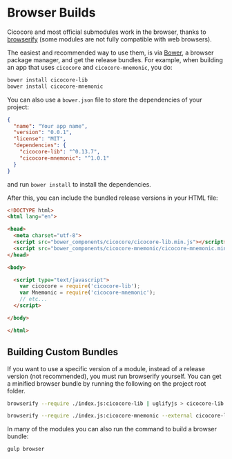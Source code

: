 # Browser Builds

Cicocore and most official submodules work in the browser, thanks to [browserify](http://browserify.org/) (some modules are not fully compatible with web browsers).

The easiest and recommended way to use them, is via [Bower](http://bower.io/), a browser package manager, and get the release bundles. For example, when building an app that uses `cicocore` and `cicocore-mnemonic`, you do:

```sh
bower install cicocore-lib
bower install cicocore-mnemonic
```

You can also use a `bower.json` file to store the dependencies of your project:

```json
{
  "name": "Your app name",
  "version": "0.0.1",
  "license": "MIT",
  "dependencies": {
    "cicocore-lib": "^0.13.7",
    "cicocore-mnemonic": "^1.0.1"
  }
}
```

and run `bower install` to install the dependencies.

After this, you can include the bundled release versions in your HTML file:

```html
<!DOCTYPE html>
<html lang="en">

<head>
  <meta charset="utf-8">
  <script src="bower_components/cicocore/cicocore-lib.min.js"></script>
  <script src="bower_components/cicocore-mnemonic/cicocore-mnemonic.min.js"></script>
</head>

<body>

  <script type="text/javascript">
    var cicocore = require('cicocore-lib');
    var Mnemonic = require('cicocore-mnemonic');
    // etc...
  </script>

</body>

</html>
```

## Building Custom Bundles

If you want to use a specific version of a module, instead of a release version (not recommended), you must run browserify yourself.  You can get a minified browser bundle by running the following on the project root folder.

```sh
browserify --require ./index.js:cicocore-lib | uglifyjs > cicocore-lib.min.js
```

```sh
browserify --require ./index.js:cicocore-mnemonic --external cicocore-lib | uglifyjs > cicocore-mnemonic.min.js
```

In many of the modules you can also run the command to build a browser bundle:

```sh
gulp browser
```
